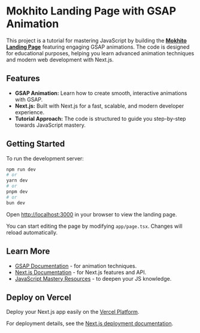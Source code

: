 # Mokhito Landing Page with GSAP Animation

This project is a tutorial for mastering JavaScript by building the **[Mokhito Landing Page](https://gsap-animation-landing-page-beige.vercel.app/)** featuring engaging GSAP animations. The code is designed for educational purposes, helping you learn advanced animation techniques and modern web development with Next.js.

## Features

- **GSAP Animation:** Learn how to create smooth, interactive animations with GSAP.
- **Next.js:** Built with Next.js for a fast, scalable, and modern developer experience.
- **Tutorial Approach:** The code is structured to guide you step-by-step towards JavaScript mastery.

## Getting Started

To run the development server:

```bash
npm run dev
# or
yarn dev
# or
pnpm dev
# or
bun dev
```

Open [http://localhost:3000](http://localhost:3000) in your browser to view the landing page.

You can start editing the page by modifying `app/page.tsx`. Changes will reload automatically.

## Learn More

- [GSAP Documentation](https://greensock.com/docs/v3/) - for animation techniques.
- [Next.js Documentation](https://nextjs.org/docs) - for Next.js features and API.
- [JavaScript Mastery Resources](https://javascript.info/) - to deepen your JS knowledge.

## Deploy on Vercel

Deploy your Next.js app easily on the [Vercel Platform](https://vercel.com/new).

For deployment details, see the [Next.js deployment documentation](https://nextjs.org/docs/app/building-your-application/deploying).
